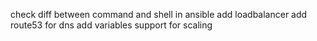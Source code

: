 check diff between command and shell in ansible
add loadbalancer
add route53 for dns
add variables support for scaling